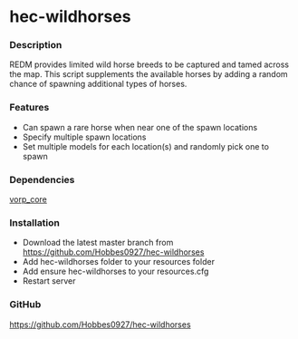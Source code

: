 # hec-wildhorses

### **Description**

REDM provides limited wild horse breeds to be captured and tamed across the map.  This script supplements the available horses by adding a random chance of spawning additional types of horses.


### **Features**

- Can spawn a rare horse when near one of the spawn locations
- Specify multiple spawn locations
- Set multiple models for each location(s) and randomly pick one to spawn 


### **Dependencies**

[vorp_core](https://github.com/VORPCORE/vorp-core-lua)


### **Installation**

- Download the latest master branch from https://github.com/Hobbes0927/hec-wildhorses
- Add hec-wildhorses folder to your resources folder
- Add ensure hec-wildhorses to your resources.cfg
- Restart server


### **GitHub**
https://github.com/Hobbes0927/hec-wildhorses

